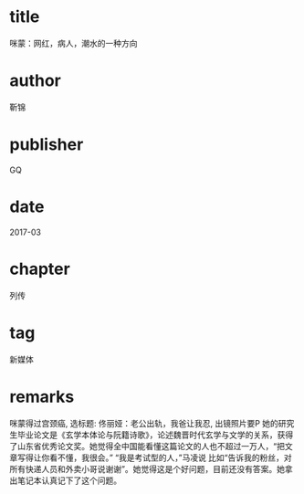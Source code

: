 # title
咪蒙：网红，病人，潮水的一种方向

# author
靳锦

# publisher
GQ

# date
2017-03

# chapter
列传

# tag
新媒体

# remarks
咪蒙得过宫颈癌, 选标题: 佟丽娅：老公出轨，我爸让我忍, 出镜照片要P 她的研究生毕业论文是《玄学本体论与阮籍诗歌》，论述魏晋时代玄学与文学的关系，获得了山东省优秀论文奖。她觉得全中国能看懂这篇论文的人也不超过一万人，“把文章写得让你看不懂，我很会。” “我是考试型的人，”马凌说 比如“告诉我的粉丝，对所有快递人员和外卖小哥说谢谢”。她觉得这是个好问题，目前还没有答案。她拿出笔记本认真记下了这个问题。

